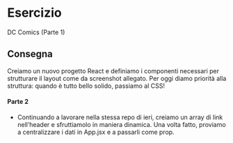 # Esercizio

DC Comics (Parte 1)

## Consegna

Creiamo un nuovo progetto React e definiamo i componenti necessari per strutturare il layout come da screenshot allegato.
Per oggi diamo priorità alla struttura: quando è tutto bello solido, passiamo al CSS!

#### Parte 2

- Continuando a lavorare nella stessa repo di ieri, creiamo un array di link nell’header e sfruttiamolo in maniera dinamica. Una volta fatto, proviamo a centralizzare i dati in App.jsx e a passarli come prop.
